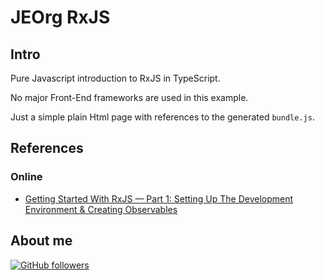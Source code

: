 # JEOrg RxJS

## Intro

Pure Javascript introduction to RxJS in TypeScript.

No major Front-End frameworks are used in this example.

Just a simple plain Html page with references to the generated `bundle.js`.

## References

### Online

-   [Getting Started With RxJS — Part 1: Setting Up The Development Environment & Creating Observables](https://medium.com/codingthesmartway-com-blog/getting-started-with-rxjs-part-1-setting-up-the-development-environment-creating-observables-db76ce053725)

## About me

[![GitHub followers](https://img.shields.io/github/followers/jesperancinha.svg?label=Jesperancinha&style=for-the-badge&logo=github&color=grey "GitHub")](https://github.com/jesperancinha)
